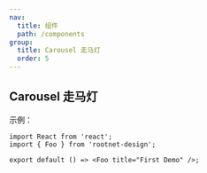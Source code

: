 ```yaml
---
nav:
  title: 组件
  path: /components
group:
  title: Carousel 走马灯
  order: 5
---
```


## Carousel 走马灯

示例：

```tsx
import React from 'react';
import { Foo } from 'rootnet-design';

export default () => <Foo title="First Demo" />;
```

<API />
